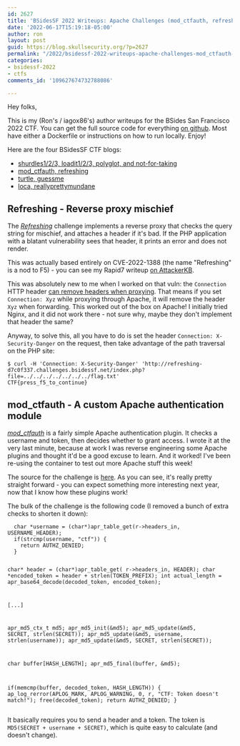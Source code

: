 ```yaml
---
id: 2627
title: 'BSidesSF 2022 Writeups: Apache Challenges (mod_ctfauth, refresh)'
date: '2022-06-17T15:19:18-05:00'
author: ron
layout: post
guid: https://blog.skullsecurity.org/?p=2627
permalink: "/2022/bsidessf-2022-writeups-apache-challenges-mod_ctfauth-refresh"
categories:
- bsidessf-2022
- ctfs
comments_id: '109627674732788086'

---
```


<p>Hey folks,</p>
<p>This is my (Ron's / iagox86's) author writeups for the BSides San Francisco 2022 CTF. You can get the full source code for everything <a href="https://github.com/bsidessf/ctf-2022-release">on github</a>. Most have either a Dockerfile or instructions on how to run locally. Enjoy!</p>
<!--more-->
<p>Here are the four BSidesSF CTF blogs:</p>
<ul>
<li><a href="https://blog.skullsecurity.org/2022/bsidessf-2022-writeups-tutorial-challenges-shurdles-loadit-polyglot-nft">shurdles1/2/3, loadit1/2/3, polyglot, and not-for-taking</a></li>
<li><a href="https://blog.skullsecurity.org/2022/bsidessf-2022-writeups-apache-challenges-mod_ctfauth-refresh">mod_ctfauth, refreshing</a></li>
<li><a href="https://blog.skullsecurity.org/2022/bsidessf-2022-writeups-game-y-challenges-turtle-guessme">turtle, guessme</a></li>
<li><a href="https://blog.skullsecurity.org/2022/bsidessf-2022-writeups-miscellaneous-challenges-loca-reallyprettymundane">loca, reallyprettymundane</a></li>
</ul>
<h2>Refreshing - Reverse proxy mischief</h2>
<p>The <a href="https://github.com/BSidesSF/ctf-2022-release/tree/main/refreshing"><em>Refreshing</em></a> challenge implements a reverse proxy that checks the query string for mischief, and attaches a header if it's bad. If the PHP application with a blatant vulnerability sees that header, it prints an error and does not render.</p>
<p>This was actually based entirely on CVE-2022-1388 (the name &quot;Refreshing&quot; is a nod to F5) - you can see my Rapid7 writeup <a href="https://attackerkb.com/topics/SN5WCzYO7W/cve-2022-1388/rapid7-analysis">on AttackerKB</a>.</p>
<p>This was absolutely new to me when I worked on that vuln: the <code>Connection</code> HTTP header <a href="https://developer.mozilla.org/en-US/docs/Web/HTTP/Headers/Connection">can remove headers when proxying</a>. That means if you set <code>Connection: Xyz</code> while proxying through Apache, it will remove the header <code>Xyz</code> when forwarding. This worked out of the box on Apache! I initially tried Nginx, and it did not work there - not sure why, maybe they don't implement that header the same?</p>
<p>Anyway, to solve this, all you have to do is set the header <code>Connection: X-Security-Danger</code> on the request, then take advantage of the path traversal on the PHP site:</p>
<pre><code>$ curl -H &#039;Connection: X-Security-Danger&#039; &#039;http://refreshing-d7c0f337.challenges.bsidessf.net/index.php?file=../../../../../../../flag.txt&#039;
CTF{press_f5_to_continue}</code></pre>
<h2>mod_ctfauth - A custom Apache authentication module</h2>
<p><a href="https://github.com/BSidesSF/ctf-2022-release/tree/main/mod-ctfauth"><em>mod_ctfauth</em></a> is a fairly simple Apache authentication plugin. It checks a username and token, then decides whether to grant access. I wrote it at the very last minute, because at work I was reverse engineering some Apache plugins and thought it'd be a good excuse to learn. And it worked! I've been re-using the container to test out more Apache stuff this week!</p>
<p>The source for the challenge is <a href="https://github.com/BSidesSF/ctf-2022-release/blob/main/mod-ctfauth/challenge/ctfauth.c">here</a>. As you can see, it's really pretty straight forward - you can expect something more interesting next year, now that I know how these plugins work!</p>
<p>The bulk of the challenge is the following code (I removed a bunch of extra checks to shorten it down):</p>
<pre><code class="language-c">  char *username = (char*)apr_table_get(r-&gt;headers_in, USERNAME_HEADER);
  if(strcmp(username, &quot;ctf&quot;)) {
    return AUTHZ_DENIED;
  }

  char* header = (char*)apr_table_get( r-&gt;headers_in, HEADER);
  char *encoded_token = header + strlen(TOKEN_PREFIX);
  int actual_length = apr_base64_decode(decoded_token, encoded_token);

[...]

apr_md5_ctx_t md5;
  apr_md5_init(&amp;md5);
  apr_md5_update(&amp;md5, SECRET, strlen(SECRET));
  apr_md5_update(&amp;md5, username, strlen(username));
  apr_md5_update(&amp;md5, SECRET, strlen(SECRET));

  char buffer[HASH_LENGTH];
  apr_md5_final(buffer, &amp;md5);

  if(memcmp(buffer, decoded_token, HASH_LENGTH)) {
    ap_log_rerror(APLOG_MARK, APLOG_WARNING, 0, r, &quot;CTF: Token doesn&#039;t match!&quot;);
    free(decoded_token);
    return AUTHZ_DENIED;
  }</code></pre>
<p>It basically requires you to send a header and a token. The token is <code>MD5(SECRET + username + SECRET)</code>, which is quite easy to calculate (and doesn't change).</p>
